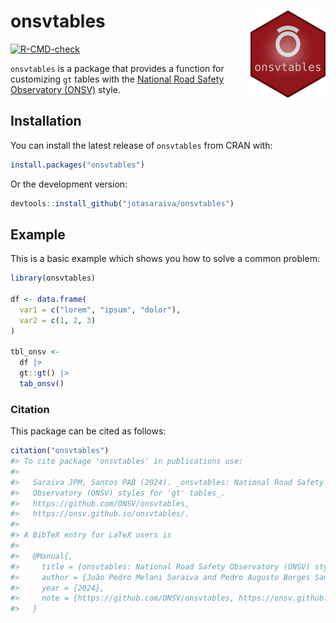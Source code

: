
<!-- README.md is generated from README.Rmd. Please edit that file -->

# onsvtables <a href="https://onsv.github.io/onsvtables/"><img src="man/figures/logo.png" align="right" height="139" alt="onsvtables website" /></a>

<!-- badges: start -->

[![R-CMD-check](https://github.com/ONSV/onsvtables/actions/workflows/R-CMD-check.yaml/badge.svg)](https://github.com/ONSV/onsvtables/actions/workflows/R-CMD-check.yaml)
<!-- badges: end -->

`onsvtables` is a package that provides a function for customizing `gt`
tables with the [National Road Safety Observatory
(ONSV)](https://www.onsv.org.br/) style.

## Installation

You can install the latest release of `onsvtables` from CRAN with:

``` r
install.packages("onsvtables")
```

Or the development version:

``` r
devtools::install_github("jotasaraiva/onsvtables")
```

## Example

This is a basic example which shows you how to solve a common problem:

``` r
library(onsvtables)

df <- data.frame(
  var1 = c("lorem", "ipsum", "dolor"),
  var2 = c(1, 2, 3)
)

tbl_onsv <-
  df |>
  gt::gt() |>
  tab_onsv()
```

### Citation

This package can be cited as follows:

``` r
citation("onsvtables")
#> To cite package 'onsvtables' in publications use:
#> 
#>   Saraiva JPM, Santos PAB (2024). _onsvtables: National Road Safety
#>   Observatory (ONSV) styles for 'gt' tables_.
#>   https://github.com/ONSV/onsvtables,
#>   https://onsv.github.io/onsvtables/.
#> 
#> A BibTeX entry for LaTeX users is
#> 
#>   @Manual{,
#>     title = {onsvtables: National Road Safety Observatory (ONSV) styles for 'gt' tables},
#>     author = {João Pedro Melani Saraiva and Pedro Augusto Borges Santos},
#>     year = {2024},
#>     note = {https://github.com/ONSV/onsvtables, https://onsv.github.io/onsvtables/},
#>   }
```
